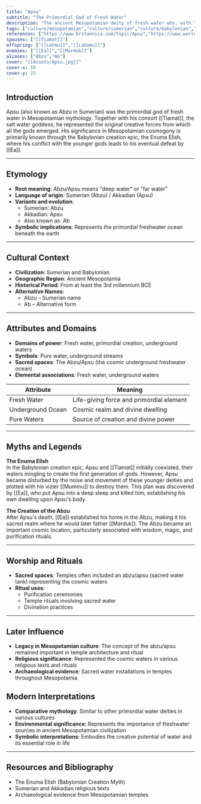 ```yaml
---
title: "Apsu"
subtitle: "The Primordial God of Fresh Water"
description: "The ancient Mesopotamian deity of fresh water who, with Tiamat, birthed the first generation of gods"
tags: ["culture/mesopotamian","culture/sumerian","culture/babylonian","domain/water","domain/creation","trait/male","trait/deity","era/ancient","motif/A0"]
references: ["https://www.britannica.com/topic/Apsu","https://www.worldhistory.org/Apsu/","https://www.ancient.eu/Apsu/"]
spouses: ["[[Tiamat]]"]
offspring: ["[[Lahmu]]","[[Lahamu]]"]
enemies: ["[[Ea]]","[[Marduk]]"]
aliases: ["Abzu","Ab"]
cover: "[[Assets/Apsu.jpg]]"
cover-x: 50
cover-y: 25
---
```

##  Introduction
Apsu (also known as Abzu in Sumerian) was the primordial god of fresh water in Mesopotamian mythology. Together with his consort [[Tiamat]], the salt water goddess, he represented the original creative forces from which all the gods emerged. His significance in Mesopotamian cosmogony is primarily known through the Babylonian creation epic, the Enuma Elish, where his conflict with the younger gods leads to his eventual defeat by [[Ea]].

---

## Etymology

- **Root meaning**: Abzu/Apsu means "deep water" or "far water"
- **Language of origin**: Sumerian (Abzu) / Akkadian (Apsu)
- **Variants and evolution**: 
  - Sumerian: Abzu
  - Akkadian: Apsu
  - Also known as: Ab
- **Symbolic implications**: Represents the primordial freshwater ocean beneath the earth

---

##  Cultural Context

- **Civilization**: Sumerian and Babylonian
- **Geographic Region**: Ancient Mesopotamia
- **Historical Period**: From at least the 3rd millennium BCE
- **Alternative Names**:
  - Abzu – Sumerian name
  - Ab – Alternative form

---

## Attributes and Domains

- **Domains of power**: Fresh water, primordial creation, underground waters
- **Symbols**: Pure water, underground streams
- **Sacred spaces**: The Abzu/Apsu (the cosmic underground freshwater ocean)
- **Elemental associations**: Fresh water, underground waters

| Attribute | Meaning |
|-----------|----------|
| Fresh Water | Life-giving force and primordial element |
| Underground Ocean | Cosmic realm and divine dwelling |
| Pure Waters | Source of creation and divine power |

---

## Myths and Legends

**The Enuma Elish**  
In the Babylonian creation epic, Apsu and [[Tiamat]] initially coexisted, their waters mingling to create the first generation of gods. However, Apsu became disturbed by the noise and movement of these younger deities and plotted with his vizier [[Mummu]] to destroy them. This plan was discovered by [[Ea]], who put Apsu into a deep sleep and killed him, establishing his own dwelling upon Apsu's body.

**The Creation of the Abzu**  
After Apsu's death, [[Ea]] established his home in the Abzu, making it his sacred realm where he would later father [[Marduk]]. The Abzu became an important cosmic location, particularly associated with wisdom, magic, and purification rituals.

---

## Worship and Rituals

- **Sacred spaces**: Temples often included an abzu/apsu (sacred water tank) representing the cosmic waters
- **Ritual uses**: 
  - Purification ceremonies
  - Temple rituals involving sacred water
  - Divination practices

---

## Later Influence

- **Legacy in Mesopotamian culture**: The concept of the abzu/apsu remained important in temple architecture and ritual
- **Religious significance**: Represented the cosmic waters in various religious texts and rituals
- **Archaeological evidence**: Sacred water installations in temples throughout Mesopotamia

## Modern Interpretations

- **Comparative mythology**: Similar to other primordial water deities in various cultures
- **Environmental significance**: Represents the importance of freshwater sources in ancient Mesopotamian civilization
- **Symbolic interpretations**: Embodies the creative potential of water and its essential role in life

---

## Resources and Bibliography

- The Enuma Elish (Babylonian Creation Myth)
- Sumerian and Akkadian religious texts
- Archaeological evidence from Mesopotamian temples